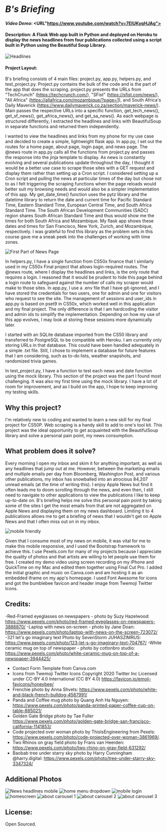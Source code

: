 # ***B's Briefing***
#### ***Video Demo***: <URL"https://www.youtube.com/watch?v=7ElUKyqHJAg">
#### Description: A Flask Web app built in Python and deployed on Heroku to display the news headlines from four publications collected using a script built in Python using the Beautiful Soup Library. 

![Headlines](/static/cs50p_news_headlines.png)

#### Project Layout: 
B's briefing consists of 4 main files: project.py, app.py, helpers.py, and test_project.py. Project.py contains the bulk of the code and is the part of the app that does the scraping. project.py presents the URLs from "TechCrunch" (https://techcrunch.com/), "SFist" (https://sfist.com/news/), "All Africa" (https://allafrica.com/mozambique/?page=1),  and South Africa's Daily Maverick (https://www.dailymaverick.co.za/section/maverick-news/). Main passes the respective URLs into a specific function, get_tech_news(), get_sf_news(), get_africa_news(), and get_sa_news(). As each webpage is structured differently, I extracted the headlines and links with BeautifulSoup in separate functions and returned them independently. 

I wanted to view the headlines and links from my phone for my use case and decided to create a simple, lightweight flask app. In app.py, I set out the routes for a home page, about page, login page, and news page. The @news route in app.py calls all the functions from project.py and passes the response into the jinja template to display. As news is constantly evolving and several publications update throughout the day, I thought it would be a better use case to scrape those sites with a GET request and display them rather than setting up a Cron script. I considered setting up a Cron script and pulling the news at particular times of the day but chose not to as I felt triggering the scraping functions when the page reloads would better suit my browsing needs and would also be a simpler implementation of this app. My get_date_time() function uses the pytz library and the datetime library to return the date and current time for Pacific Standard Time, Eastern Standard Time, European Central Time, and South Africa Standard Time. The South African Development Communities (SADC) region shares South African Standard Time and thus would show me the times for both South Africa and Mozambique. My flask app shows these dates and times for San Francisco, New York, Zurich, and Mozambique, respectively. I was grateful to find this library as the problem sets in this course gave me a sneak peek into the challenges of working with time zones. 

![First Part of News Page](/static/cs50p_newspage_times.png)

In helpers.py, I have a single function from CS50x finance that I similarly used in my CS50x Final project that allows login-required routes. The @news route, where I display the headlines and links, is the only route that requires a login. I reasoned that it would be prudent to hide this page behind a login route to safeguard against the number of calls my scraper would make to those sites. In app.py, I use a .env file that I have git-ignored, and I have stored the credentials for two users, one for admin and one for visitors who request to see the site. The management of sessions and user_ids in app.py is based on pset9 in CS50x, which worked well in this application and my final project. The only difference is that I am hardcoding the visitor and admin ids to simplify the implementation. Depending on how my use of this app evolves, I may look at storing these sessions more dynamically later.

I started with an SQLite database imported from the CS50 library and transferred to PostgreSQL to be compatible with Heroku. I am currently only storing URLs in that database. This could have been handled adequately in a simple .txt file. Still, I chose to implement a database for future features that I am considering, such as to-do lists, weather snapshots, and randomized trivia games. 

In test_project.py, I have a function to test each news and date function using the mock library. This section of the project was the part I found most challenging. It was also my first time using the mock library. I have a lot of room for improvement, and as I build on the app, I hope to keep improving my testing skills. 

## Why this project? 
I'm relatively new to coding and wanted to learn a new skill for my final project for CS50P. Web scraping is a handy skill to add to one's tool kit. This project was the ideal opportunity to get acquainted with the BeautifulSoup library and solve a personal pain point, my news consumption. 

## What problem does it solve? 
Every morning I open my inbox and skim it for anything important, as well as any headlines that jump out at me. However, between the marketing emails and multiple emails per day from Bloomberg, Washington Post, and various other publications, my inbox has snowballed into an atrocious 84,207 unread emails (at the time of writing this). I enjoy Apple News but find it often leads me to doom scrolling through the news, and even then, I still need to navigate to other applications to view the publications I like to keep up-to-date on. B's briefing helps me solve this personal pain point by taking some of the sites I get the most emails from that are not aggregated on Apple News and displaying them on my news dashboard. Limiting it to 4 publications allows me to get a briefing of news that I wouldn't get on Apple News and that I often miss out on in my inbox.

![mobile friendly](/static/cs50p_news_mobile_1.jpg)

Given that I consume most of my news on mobile, it was vital for me to make this mobile responsive, and I used the Bootstrap framework to achieve this. I use Pexels.com for many of my projects because I appreciate the quality of photos and that artists are willing to let people use them for free. I created my demo video using screen recording on my iPhone and QuickTime on my Mac and edited them together using Final Cut Pro. I added the initial graphic and music on Canva.com and am hosting it as an embedded iframe on my app's homepage. I used Font Awesome for icons and got the bumblebee favicon and header image from Twemoji Twitter Icons.

## Credits:
-Red-Framed eyeglasses on newspapers - photo by Suzy Hazelwood: https://www.pexels.com/photo/red-framed-eyeglasses-on-newspapers-3886870/
-Laptop with news on-screen - photo by Jane Doan: https://www.pexels.com/photo/laptop-with-news-on-the-screen-723072/
-321 let's go imaginary text Photo by SevenStorm JUHASZIMRUS: https://www.pexels.com/photo/123-let-s-go-imaginary-text-704767/
-White ceramic mug on top of newspaper - photo by cottonbro studio: https://www.pexels.com/photo/white-ceramic-mug-on-top-of-a-newspaper-3944425/
- Contact Form Template from Canva.com
- Icons from Twemoji Twitter Icons Copyright 2020 Twitter Inc Licensed under CC-BY 4.0 International (CC BY 4.0) https://favicon.io/emoji-favicons/honeybee/
- Frenchie photo by Anna Shvets: https://www.pexels.com/photo/white-and-black-french-bulldog-4587991/
- Panda and Coffee mug photo by Quang Anh Ha Nguyen: https://www.pexels.com/photo/panda-printed-paper-coffee-cup-on-table-885021/
- Golden Gate Bridge photo by Tae Fuller https://www.pexels.com/photo/golden-gate-bridge-san-francisco-california-1141853/
- Code projected over woman photo by ThisIsEngineering from Pexels: https://www.pexels.com/photo/code-projected-over-woman-3861969/.
- Two Rhinos on gray field photo by Frans van Heerden: https://www.pexels.com/photo/two-rhino-on-gray-field-631292/
- Baobab tree under starry sky photo by Harry Cunningham @harry.digital: https://www.pexels.com/photo/tree-under-starry-sky-3347324/

## Additional Photos
![News headlines mobile](/static/cs50p_news_mobile_3.jpg)
![home menu dropdown](/static/cs50p_menu_mobile.jpg)
![mobile login](/static/cs50p_login_mobile.jpg)
![homescreen](/static/cs50p_home_general.png)
![about carousel 1](/static/cs50p_about_page_1.png)
![about carousel 2](/static/cs50p_about_page_2.png)
![about carousel 3](/static/cs50p_about_page_3.png)
## License:
Open Sourced.